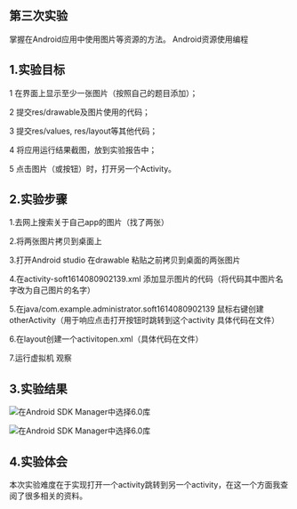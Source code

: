 ## 第三次实验

掌握在Android应用中使用图片等资源的方法。 Android资源使用编程

## 1.实验目标

1 在界面上显示至少一张图片（按照自己的题目添加）；

2 提交res/drawable及图片使用的代码；

3 提交res/values, res/layout等其他代码；

4 将应用运行结果截图，放到实验报告中；

5 点击图片（或按钮）时，打开另一个Activity。

## 2.实验步骤

1.去网上搜索关于自己app的图片（找了两张）

2.将两张图片拷贝到桌面上

3.打开Android studio 在drawable 粘贴之前拷贝到桌面的两张图片

4.在activity-soft1614080902139.xml 添加显示图片的代码（将代码其中图片名字改为自己图片的名字）

5.在java/com.example.administrator.soft1614080902139 鼠标右键创建otherActivity（用于响应点击打开按钮时跳转到这个activity 具体代码在文件）

6.在layout创建一个activitopen.xml（具体代码在文件）

7.运行虚拟机 观察

## 3.实验结果

![在Android SDK Manager中选择6.0库](https://github.com/1614080902139/android-labs-2018/blob/master/Soft1614080902139/png)

![在Android SDK Manager中选择6.0库](https://github.com/1614080902139/android-labs-2018/blob/master/Soft1614080902139/png)

## 4.实验体会

本次实验难度在于实现打开一个activity跳转到另一个activity，在这一个方面我查阅了很多相关的资料。

